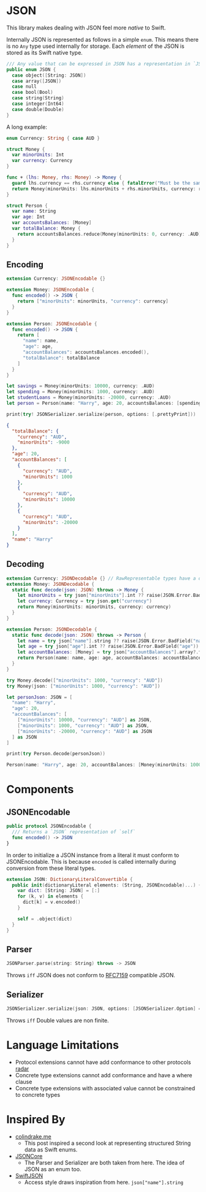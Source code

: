 # JSON

This library makes dealing with JSON feel more _native_ to Swift.

Internally JSON is represented as follows in a simple `enum`. This means there is no
`Any` type used internally for storage. Each _element_ of the JSON is stored as its Swift native type.

```swift
/// Any value that can be expressed in JSON has a representation in `JSON`.
public enum JSON {
  case object([String: JSON])
  case array([JSON])
  case null
  case bool(Bool)
  case string(String)
  case integer(Int64)
  case double(Double)
}
```

A long example:

```swift
enum Currency: String { case AUD }

struct Money {
  var minorUnits: Int
  var currency: Currency
}

func + (lhs: Money, rhs: Money) -> Money {
  guard lhs.currency == rhs.currency else { fatalError("Must be the same currency") }
  return Money(minorUnits: lhs.minorUnits + rhs.minorUnits, currency: rhs.currency)
}

struct Person {
  var name: String
  var age: Int
  var accountsBalances: [Money]
  var totalBalance: Money {
    return accountsBalances.reduce(Money(minorUnits: 0, currency: .AUD), combine: +)
  }
}
```

## Encoding

```swift
extension Currency: JSONEncodable {}

extension Money: JSONEncodable {
  func encoded() -> JSON {
    return ["minorUnits": minorUnits, "currency": currency]
  }
}

extension Person: JSONEncodable {
  func encoded() -> JSON {
    return [
      "name": name,
      "age": age,
      "accountBalances": accountsBalances.encoded(),
      "totalBalance": totalBalance
    ]
  }
}

let savings = Money(minorUnits: 10000, currency: .AUD)
let spending = Money(minorUnits: 1000, currency: .AUD)
let studentLoans = Money(minorUnits: -20000, currency: .AUD)
let person = Person(name: "Harry", age: 20, accountsBalances: [spending, savings, studentLoans])

print(try! JSONSerializer.serialize(person, options: [.prettyPrint]))
```

```json
{
  "totalBalance": {
    "currency": "AUD",
    "minorUnits": -9000
  },
  "age": 20,
  "accountBalances": [
    {
      "currency": "AUD",
      "minorUnits": 1000
    },
    {
      "currency": "AUD",
      "minorUnits": 10000
    },
    {
      "currency": "AUD",
      "minorUnits": -20000
    }
  ],
  "name": "Harry"
}
```

## Decoding

```swift
extension Currency: JSONDecodable {} // RawRepresentable types have a default implementation. You must still conform though.
extension Money: JSONDecodable {
  static func decode(json: JSON) throws -> Money {
    let minorUnits = try json["minorUnits"].int ?? raise(JSON.Error.BadField("minorUnits"))
    let currency: Currency = try json.get("currency")
    return Money(minorUnits: minorUnits, currency: currency)
  }
}

extension Person: JSONDecodable {
  static func decode(json: JSON) throws -> Person {
    let name = try json["name"].string ?? raise(JSON.Error.BadField("name"))
    let age = try json["age"].int ?? raise(JSON.Error.BadField("age"))
    let accountBalances: [Money] = try json["accountBalances"].array?.flatMap(Money.init) ?? []
    return Person(name: name, age: age, accountBalances: accountBalances)
  }
}

try Money.decode(["minorUnits": 1000, "currency": "AUD"])
try Money(json: ["minorUnits": 1000, "currency": "AUD"])

let personJson: JSON = [
  "name": "Harry",
  "age": 20,
  "accountBalances": [
    ["minorUnits": 10000, "currency": "AUD"] as JSON,
    ["minorUnits": 1000, "currency": "AUD"] as JSON,
    ["minorUnits": -20000, "currency": "AUD"] as JSON
  ] as JSON
]

print(try Person.decode(personJson))
```

```swift
Person(name: "Harry", age: 20, accountBalances: [Money(minorUnits: 10000, currency: Currency.AUD), Money(minorUnits: 1000, currency: Currency.AUD), Money(minorUnits: -20000, currency: Currency.AUD)])
```

# Components

## JSONEncodable
```swift
public protocol JSONEncodable {
  /// Returns a `JSON` representation of `self`
  func encoded() -> JSON
}
```

In order to initialize a JSON instance from a literal it must conform to JSONEncodable.
This is because `encoded` is called internally during conversion from these
literal types.

```swift
extension JSON: DictionaryLiteralConvertible {
  public init(dictionaryLiteral elements: (String, JSONEncodable)...) {
    var dict: [String: JSON] = [:]
    for (k, v) in elements {
      dict[k] = v.encoded()
    }

    self = .object(dict)
  }
}
```

## Parser
```swift
JSONParser.parse(string: String) throws -> JSON
```
Throws `iff` JSON does not conform to [RFC7159](https://tools.ietf.org/html/rfc7159) compatible JSON.

## Serializer
```swift
JSONSerializer.serialize(json: JSON, options: [JSONSerializer.Option] = []) throws -> String
```
Throws `iff` Double values are non finite.

# Language Limitations
- Protocol extensions cannot have add conformance to other protocols [radar](http://www.openradar.me/23433955)
- Concrete type extensions cannot add conformance and have a where clause
- Concrete type extensions with associated value cannot be constrained to concrete types

# Inspired By
- [colindrake.me](http://colindrake.me/2015/10/28/implementing-a-small-dsl-in-swift/)
  + This post inspired a second look at representing structured String data as Swift enums.
- [JSONCore](https://github.com/tyrone-sudeium/JSONCore)
  + The Parser and Serializer are both taken from here. The idea of JSON as an enum too.
- [SwiftJSON](https://github.com/SwiftyJSON/SwiftyJSON)
  + Access style draws inspiration from here. `json["name"].string`
